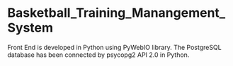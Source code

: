 # Basketball_Training_Manangement_System
Front End is developed in Python using PyWebIO library. The PostgreSQL database has been connected by psycopg2 API 2.0 in Python.
